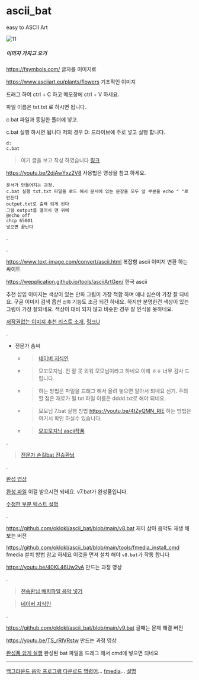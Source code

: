 # ascii_bat
easy to ASCII Art

![11](https://user-images.githubusercontent.com/1571600/191302022-df6baca3-d65f-4dcd-b9de-0ee68bd66e6d.png)


##### 이미지 가지고 오기
https://fsymbols.com/ 글자를 이미지로

https://www.asciiart.eu/plants/flowers 기초적인 이미지

드래그 하여 ctrl + C 하고 메모장에 ctrl + V 하세요.

파일 이름은 txt.txt 로 하시면 됩니다.

c.bat 파일과 동일한 폴더에 넣고.

c.bat 실행 하시면 됩니다 저의 경우 D: 드라이브에 주로 넣고 실행 합니다.

```
d:
c.bat
```
> 여기 글을 보고 작성 하였습니다 [링크](https://stackoverflow.com/questions/10021464/batch-file-to-add-characters-to-beginning-and-end-of-each-line-in-txt-file)

https://youtu.be/2djAwYxz2V8 사용법은 영상을 참고 하세요.

```
문서가 만들어지는 과정.
c.bat 실행 txt.txt 파일을 로드 해서 문서에 있는 문장을 모두 앞 부분을 echo " "로 만든다
output.txt로 출력 되게 된다
그럼 output를 열어서 맨 위에 
@echo off
chcp 65001
넣으면 끝난다
```

.

.

https://www.text-image.com/convert/ascii.html 복잡함 ascii 이미지 변환 하는 싸이트

https://wepplication.github.io/tools/asciiArtGen/  한국 ascii 

추천 삽입 이미지는 색상이 있는 만화 그림이 가장 적합 하며 애니 심슨이 가장 잘 되네요. 구글 이미지 검색 옵션 `선화` 기능도 조금 되긴 하네요. 하지만 분명한건 색상이 있는 그림이 가장 잘되네요. 색상이 대비 되지 않고 비슷한 경우 잘 인식을 못하네요.

[저작권없는 이미지 추천 리스트 소개](https://www.mybiznow.kr/free-image-site-total/), [링크U](https://unsplash.com/)


.

* 전문가 솜씨
  * >[네이버 지식인](https://kin.naver.com/qna/detail.nhn?d1Id=1&dirId=10405&docId=428625988)
  * >모꼬모지님. 전 잘 못 외워 모모님이라고 하네요 이해 ㅎㅎ 너무 감사 드립니다.
  * >하는 방법은 파일을 드래그 해서 올려 놓으면 알아서 되네요 신기. 주의 할 점은 재료가 될 txt 파일 이름은 dddd.txt로 해야 되네요.

  * >모모님 7.bat 실행 방법 https://youtu.be/4tZyQMN_RIE 하는 방법은 여기서 확인 하실수 있습니다.
  * >[모꼬모지님 ascii작품](https://github.com/oklokl/ascii_bat/blob/main/Others/7.bat)

.

>[전문가 손길bat 전승환님](https://github.com/oklokl/ascii_bat/blob/main/Others/8.bat)

.

[완성 영상](https://youtu.be/Jkv5QC7Thro)

[완성 파일](https://github.com/oklokl/ascii_bat/blob/main/v7.bat) 이걸 받으시면 되네요. v7.bat가 완성품입니다.

[수정한 부분 텍스트 설명](https://cafe.daum.net/candan/GGFN/336)

.

https://github.com/oklokl/ascii_bat/blob/main/v8.bat 재미 삼아 음악도 재생 해보는 버전

https://github.com/oklokl/ascii_bat/blob/main/tools/fmedia_install_cmd fmedia 설치 방법 참고 하세요 이것을 먼져 설치 해야 `v8.bat`가 작동 합니다

https://youtu.be/40KL46Uw2vA 만드는 과정 영상

.

>[전승환님 배치파일 음악 넣기](https://github.com/oklokl/ascii_bat/blob/main/Others/kk.bat)

>[네이버 지식인](https://kin.naver.com/qna/detail.nhn?d1Id=1&dirId=104&docId=428675573)

.

https://github.com/oklokl/ascii_bat/blob/main/v9.bat 글째는 문제 해결 버전

https://youtu.be/TS_rRIVRstw 만드는 과정 영상 

[완성품 쉽게 실행](https://youtu.be/bY4RyMV7iP0) 완성된 bat 파일을 드래그 해서 cmd에 넣으면 되네요

***

[백그라운드 음악 프로그램 다운로드 명령어](https://github.com/oklokl/ascii_bat/blob/main/tools/fmedia_install_Download_cmd)... [fmedia](https://github.com/stsaz/fmedia/releases)... [설명](https://cafe.daum.net/candan/GGFN/337)
